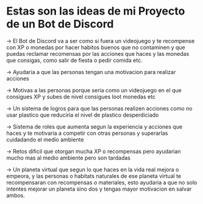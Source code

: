 # Estas son las ideas de mi Proyecto de un Bot de Discord
-> El Bot de Discord va a ser como si fuera un videojuego y te recompense con XP o monedas por hacer habitos buenos que no contaminen y que puedas reclamar recomensas por las acciones que haces y las monedas que consigas, como salir de fiesta o pedir comida etc.

-> Ayudaria a que las personas tengan una motivacion para realizar acciones

-> Motivas a las personas porque seria como un videojuego en el que consigues XP y subes de nivel consigues loot monedas etc

-> Un sistema de logros para que las personas realizen acciones como no usar plastico que reduciria el nivel de plastico desperdiciado

-> Sistema de roles que aumenta segun la experiencia y acciones que haces y te motivaria a competir con otras personas y superarlas cuidadando el medio ambiente

-> Retos dificil que otorgan mucha XP o recompensas pero ayudarian mucho mas al medio ambiente pero son tardadas

-> Un planeta virtual que segun lo que haces en la vida real mejora o empeora, y las personas o habitats naturales de ese planeta virtual te 
recompensaran con recompensas o materiales, esto ayudaria a que no solo intentes mejorar un planeta sino dos y tengas mayor motivacion en salvar ambos.
